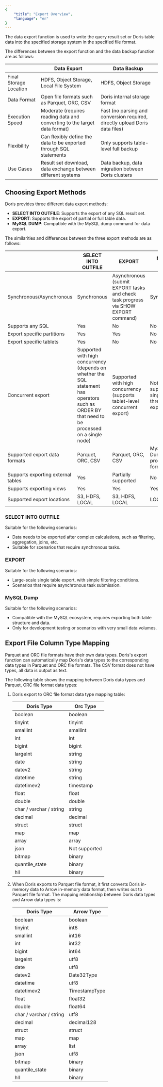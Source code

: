 ```yaml
---
{
    "title": "Export Overview",
    "language": "en"
}
---
```


<!-- 
Licensed to the Apache Software Foundation (ASF) under one
or more contributor license agreements.  See the NOTICE file
distributed with this work for additional information
regarding copyright ownership.  The ASF licenses this file
to you under the Apache License, Version 2.0 (the
"License"); you may not use this file except in compliance
with the License.  You may obtain a copy of the License at

  http://www.apache.org/licenses/LICENSE-2.0

Unless required by applicable law or agreed to in writing,
software distributed under the License is distributed on an
"AS IS" BASIS, WITHOUT WARRANTIES OR CONDITIONS OF ANY
KIND, either express or implied.  See the License for the
specific language governing permissions and limitations
under the License.
-->

The data export function is used to write the query result set or Doris table data into the specified storage system in the specified file format.

The differences between the export function and the data backup function are as follows:

| |Data Export|Data Backup|
| ----- | ----- | ----- |
|Final Storage Location|HDFS, Object Storage, Local File System|HDFS, Object Storage|
|Data Format|Open file formats such as Parquet, ORC, CSV|Doris internal storage format|
|Execution Speed|Moderate (requires reading data and converting to the target data format)|Fast (no parsing and conversion required, directly upload Doris data files)|
|Flexibility|Can flexibly define the data to be exported through SQL statements|Only supports table-level full backup|
|Use Cases|Result set download, data exchange between different systems|Data backup, data migration between Doris clusters|

## Choosing Export Methods

Doris provides three different data export methods:

* **SELECT INTO OUTFILE**: Supports the export of any SQL result set.
* **EXPORT**: Supports the export of partial or full table data.
* **MySQL DUMP**: Compatible with the MySQL dump command for data export.

The similarities and differences between the three export methods are as follows:

| |SELECT INTO OUTFILE|EXPORT|MySQL DUMP|
| ----- | ----- | ----- | ----- |
|Synchronous/Asynchronous|Synchronous|Asynchronous (submit EXPORT tasks and check task progress via SHOW EXPORT command)|Synchronous|
|Supports any SQL|Yes|No|No|
|Export specific partitions|Yes|Yes|No|
|Export specific tablets|Yes|No|No|
|Concurrent export|Supported with high concurrency (depends on whether the SQL statement has operators such as ORDER BY that need to be processed on a single node)|Supported with high concurrency (supports tablet-level concurrent export)|Not supported, single-threaded export only|
|Supported export data formats|Parquet, ORC, CSV|Parquet, ORC, CSV|MySQL Dump proprietary format|
|Supports exporting external tables|Yes|Partially supported|No|
|Supports exporting views|Yes|Yes|Yes|
|Supported export locations|S3, HDFS, LOCAL|S3, HDFS, LOCAL|LOCAL|

### SELECT INTO OUTFILE

Suitable for the following scenarios:

* Data needs to be exported after complex calculations, such as filtering, aggregation, joins, etc.
* Suitable for scenarios that require synchronous tasks.

### EXPORT

Suitable for the following scenarios:

* Large-scale single table export, with simple filtering conditions.
* Scenarios that require asynchronous task submission.

### MySQL Dump

Suitable for the following scenarios:

* Compatible with the MySQL ecosystem, requires exporting both table structure and data.
* Only for development testing or scenarios with very small data volumes.

## Export File Column Type Mapping

Parquet and ORC file formats have their own data types. Doris's export function can automatically map Doris's data types to the corresponding data types in Parquet and ORC file formats. The CSV format does not have types, all data is output as text.

The following table shows the mapping between Doris data types and Parquet, ORC file format data types:

1. Doris export to ORC file format data type mapping table:
   
    |Doris Type|Orc Type|
    | -------- | ------- |
    |boolean|boolean|
    |tinyint|tinyint|
    |smallint|smallint|
    |int|int|
    |bigint|bigint|
    |largeInt|string|
    |date|string|
    |datev2|string|
    |datetime|string|
    |datetimev2|timestamp|
    |float|float|
    |double|double|
    |char / varchar / string|string|
    |decimal|decimal|
    |struct|struct|
    |map|map|
    |array|array|
    |json| Not supported|
    |bitmap | binary | binary
    |quantile_state | binary | binary
    |hll | binary | binary

2. When Doris exports to Parquet file format, it first converts Doris in-memory data to Arrow in-memory data format, then writes out to Parquet file format. The mapping relationship between Doris data types and Arrow data types is:

    | Doris Type | Arrow Type |
    | ----- | ----- |
    | boolean | boolean |
    | tinyint | int8 |
    | smallint | int16 |
    | int | int32 |
    | bigint | int64 |
    | largeInt | utf8 |
    | date | utf8 |
    | datev2 | Date32Type |
    | datetime | utf8 |
    | datetimev2 | TimestampType |
    | float | float32 |
    | double | float64 |
    | char / varchar / string | utf8 |
    | decimal | decimal128 |
    | struct | struct |
    | map | map |
    | array | list |
    |json| utf8 |
    |bitmap | binary | binary
    |quantile_state | binary | binary
    |hll | binary | binary
